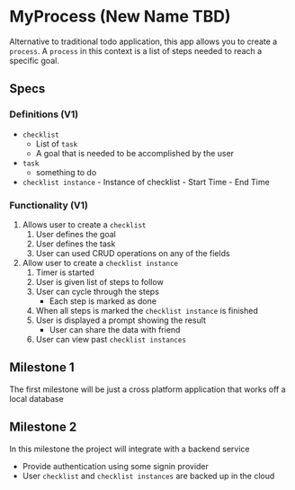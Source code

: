 # MyProcess (New Name TBD)

Alternative to traditional todo application, this app allows you to create a `process`. A `process` in this context is a list of steps needed to reach a specific goal.

## Specs

### Definitions (V1)

- `checklist` 
	- List of `task`
	- A goal that is needed to be accomplished by the user
-  `task`
	- something to do
- `checklist instance`
		- Instance of checklist
		- Start Time
		- End Time

### Functionality (V1)

1. Allows user to create a `checklist`
	1. User defines the goal
	2. User defines the task
	3. User can used CRUD operations on any of the fields
3. Allow user to create a `checklist instance`
	1. Timer is started
	2. User is given list of steps to follow
	3. User can cycle through the steps
		- Each step is marked as done
	4. When all steps is marked the `checklist instance` is finished
	5. User is displayed a prompt showing the result
		- User can share the data with friend
	6. User can view past `checklist instances`



## Milestone 1

The first milestone will be just a cross platform application that works off a local database

## Milestone 2

In this milestone the project will integrate with a backend service
- Provide authentication using some signin provider
- User `checklist` and `checklist instances` are backed up in the cloud